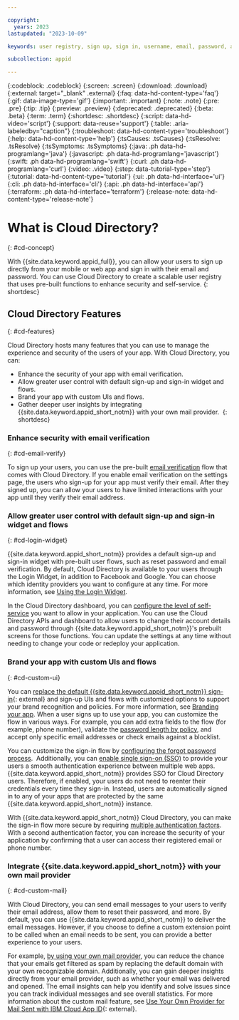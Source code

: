 ```yaml
---

copyright:
  years: 2023
lastupdated: "2023-10-09"

keywords: user registry, sign up, sign in, username, email, password, account settings, reset password, email sender, email verification, app security

subcollection: appid

---
```


{:codeblock: .codeblock}
{:screen: .screen}
{:download: .download}
{:external: target="_blank" .external}
{:faq: data-hd-content-type='faq'}
{:gif: data-image-type='gif'}
{:important: .important}
{:note: .note}
{:pre: .pre}
{:tip: .tip}
{:preview: .preview}
{:deprecated: .deprecated}
{:beta: .beta}
{:term: .term}
{:shortdesc: .shortdesc}
{:script: data-hd-video='script'}
{:support: data-reuse='support'}
{:table: .aria-labeledby="caption"}
{:troubleshoot: data-hd-content-type='troubleshoot'}
{:help: data-hd-content-type='help'}
{:tsCauses: .tsCauses}
{:tsResolve: .tsResolve}
{:tsSymptoms: .tsSymptoms}
{:java: .ph data-hd-programlang='java'}
{:javascript: .ph data-hd-programlang='javascript'}
{:swift: .ph data-hd-programlang='swift'}
{:curl: .ph data-hd-programlang='curl'}
{:video: .video}
{:step: data-tutorial-type='step'}
{:tutorial: data-hd-content-type='tutorial'}
{:ui: .ph data-hd-interface='ui'}
{:cli: .ph data-hd-interface='cli'}
{:api: .ph data-hd-interface='api'}
{:terraform: .ph data-hd-interface='terraform'}
{:release-note: data-hd-content-type='release-note'}

# What is Cloud Directory?
{: #cd-concept}

With {{site.data.keyword.appid_full}}, you can allow your users to sign up directly from your mobile or web app and sign in with their email and password. You can use Cloud Directory to create a scalable user registry that uses pre-built functions to enhance security and self-service. 
{: shortdesc}

## Cloud Directory Features
{: #cd-features}

Cloud Directory hosts many features that you can use to manage the experience and security of the users of your app. With Cloud Directory, you can:
* Enhance the security of your app with email verification.
* Allow greater user control with default sign-up and sign-in widget and flows.
* Brand your app with custom UIs and flows.
* Gather deeper user insights by integrating {{site.data.keyword.appid_short_notm}} with your own mail provider. 
{: shortdesc}

### Enhance security with email verification
{: #cd-email-verify}

To sign up your users, you can use the pre-built [email verification](/docs/appid?topic=appid-cd-types) flow that comes with Cloud Directory. If you enable email verification on the settings page, the users who sign-up for your app must verify their email. After they signed up, you can allow your users to have limited interactions with your app until they verify their email address.

### Allow greater user control with default sign-up and sign-in widget and flows
{: #cd-login-widget}

{{site.data.keyword.appid_short_notm}} provides a default sign-up and sign-in widget with pre-built user flows, such as reset password and email verification. By default, Cloud Directory is available to your users through the Login Widget, in addition to Facebook and Google. You can choose which identity providers you want to configure at any time. For more information, see [Using the Login Widget](/docs/appid?topic=appid-login-widget). 

In the Cloud Directory dashboard, you can [configure the level of self-service](/docs/appid?topic=appid-cd-users) you want to allow in your application. You can use the Cloud Directory APIs and dashboard to allow users to change their account details and password through {{site.data.keyword.appid_short_notm}}'s prebuilt screens for those functions. You can update the settings at any time without needing to change your code or redeploy your application. 

### Brand your app with custom UIs and flows
{: #cd-custom-ui}

You can [replace the default {{site.data.keyword.appid_short_notm}} sign-in](https://www.ibm.com/blogs/cloud-archive/2018/06/custom-login-page-app-id-integration/){: external} and sign-up UIs and flows with customized options to support your brand recognition and policies. For more information, see [Branding your app](/docs/appid?topic=appid-branded). When a user signs up to use your app, you can customize the flow in various ways. For example, you can add extra fields to the flow (for example, phone number), validate the [password length by policy](/docs/appid?topic=appid-cd-strength), and accept only specific email addresses or check emails against a blocklist. 

You can customize the sign-in flow by [configuring the forgot password process](/docs/appid?topic=appid-cd-strength).  Additionally, you can [enable single sign-on (SSO)](/docs/appid?topic=appid-cd-sso) to provide your users a smooth authentication experience between multiple web apps. {{site.data.keyword.appid_short_notm}} provides SSO for Cloud Directory users. Therefore, if enabled, your users do not need to reenter their credentials every time they sign-in. Instead, users are automatically signed in to any of your apps that are protected by the same {{site.data.keyword.appid_short_notm}} instance. 

With {{site.data.keyword.appid_short_notm}} Cloud Directory, you can make the sign-in flow more secure by requiring [multiple authentication factors](/docs/appid?topic=appid-cd-mfa). With a second authentication factor, you can increase the security of your application by confirming that a user can access their registered email or phone number.

### Integrate {{site.data.keyword.appid_short_notm}} with your own mail provider
{: #cd-custom-mail}

With Cloud Directory, you can send email messages to your users to verify their email address, allow them to reset their password, and more. By default, you can use {{site.data.keyword.appid_short_notm}} to deliver the email messages. However, if you choose to define a custom extension point to be called when an email needs to be sent, you can provide a better experience to your users. 

For example, [by using your own mail provider](/docs/appid?topic=appid-cd-types), you can reduce the chance that your emails get filtered as spam by replacing the default domain with your own recognizable domain. Additionally, you can gain deeper insights directly from your email provider, such as whether your email was delivered and opened. The email insights can help you identify and solve issues since you can track individual messages and see overall statistics. For more information about the custom mail feature, see [Use Your Own Provider for Mail Sent with IBM Cloud App ID](https://www.ibm.com/blogs/cloud-archive/2018/10/use-ibm-cloud-app-id-and-your-email-provider-to-brand-mails-sent-to-app-users/){: external}.  
